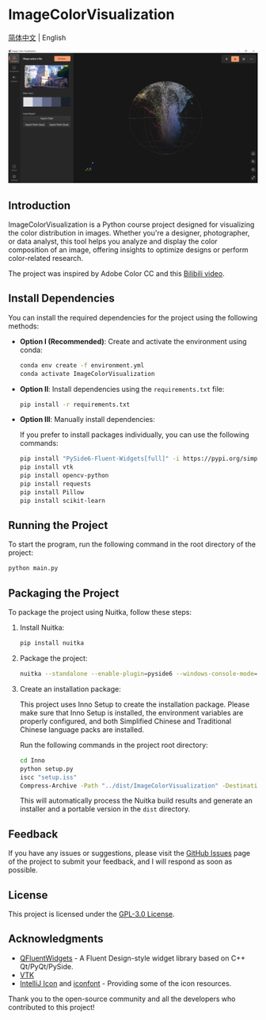 # ImageColorVisualization

[简体中文](../README.md) | English

![Interface](https://raw.githubusercontent.com/MidnightCrowing/ImageColorVisualization/main/docs/source/Interface_EN.png)

## Introduction

ImageColorVisualization is a Python course project designed for visualizing the color distribution in images. Whether
you're a designer, photographer, or data analyst, this tool helps you analyze and display the color composition of an
image, offering insights to optimize designs or perform color-related research.

The project was inspired by Adobe Color CC and this [Bilibili video](https://www.bilibili.com/video/BV19T421671a).

## Install Dependencies

You can install the required dependencies for the project using the following methods:

- **Option I (Recommended)**: Create and activate the environment using conda:
    ```bash
    conda env create -f environment.yml
    conda activate ImageColorVisualization
    ```

- **Option II**: Install dependencies using the `requirements.txt` file:
    ```bash
    pip install -r requirements.txt
    ```

- **Option III**: Manually install dependencies:

  If you prefer to install packages individually, you can use the following commands:
    ```bash
    pip install "PySide6-Fluent-Widgets[full]" -i https://pypi.org/simple/
    pip install vtk
    pip install opencv-python
    pip install requests
    pip install Pillow
    pip install scikit-learn
    ```

## Running the Project

To start the program, run the following command in the root directory of the project:

```bash
python main.py
```

## Packaging the Project

To package the project using Nuitka, follow these steps:

1. Install Nuitka:

    ```bash
    pip install nuitka
    ```

2. Package the project:

    ```bash
    nuitka --standalone --enable-plugin=pyside6 --windows-console-mode=attach --output-dir=dist --windows-icon-from-ico=./resource/image/ImageColorVisualization.ico ./main.py
    ```

3. Create an installation package:

    This project uses Inno Setup to create the installation package. Please make sure that Inno Setup is installed, the
    environment variables are properly configured, and both Simplified Chinese and Traditional Chinese language packs are
    installed.
    
    Run the following commands in the project root directory:
    
    ```bash
    cd Inno
    python setup.py
    iscc "setup.iss"
    Compress-Archive -Path "../dist/ImageColorVisualization" -DestinationPath "../dist/ImageColorVisualization.zip"
    ```
    
    This will automatically process the Nuitka build results and generate an installer and a portable version in the `dist`
    directory.

## Feedback

If you have any issues or suggestions, please visit
the [GitHub Issues](https://github.com/MidnightCrowing/ImageColorVisualization/issues) page of the project to submit
your feedback, and I will respond as soon as possible.

## License

This project is licensed under the [GPL-3.0 License](https://www.gnu.org/licenses/gpl-3.0.html).

## Acknowledgments

- [QFluentWidgets](https://qfluentwidgets.com/en/pages/about) - A Fluent Design-style widget library based on C++
  Qt/PyQt/PySide.
- [VTK](https://vtk.org/)
- [IntelliJ Icon](https://intellij-icons.jetbrains.design/) and [iconfont](https://www.iconfont.cn/) - Providing some of
  the icon resources.

Thank you to the open-source community and all the developers who contributed to this project!
